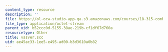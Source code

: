 ```yaml
---
content_type: resource
description: ''
file: https://ol-ocw-studio-app-qa.s3.amazonaws.com/courses/18-315-combinatorial-theory-introduction-to-graph-theory-extremal-and-enumerative-combinatorics-spring-2005/ae45ac331ee5e495ad00b3d3610a0b82_vssver.scc
file_type: application/octet-stream
parent_uid: b52ccc0d-5155-38ae-219b-cf1df67d760a
resourcetype: Other
title: vssver.scc
uid: ae45ac33-1ee5-e495-ad00-b3d3610a0b82
---
```

